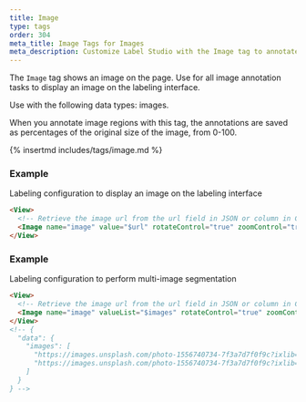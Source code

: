 ```yaml
---
title: Image
type: tags
order: 304
meta_title: Image Tags for Images
meta_description: Customize Label Studio with the Image tag to annotate images for computer vision machine learning and data science projects.
---
```


The `Image` tag shows an image on the page. Use for all image annotation tasks to display an image on the labeling interface.

Use with the following data types: images.

When you annotate image regions with this tag, the annotations are saved as percentages of the original size of the image, from 0-100.

{% insertmd includes/tags/image.md %}

### Example

Labeling configuration to display an image on the labeling interface

```html
<View>
  <!-- Retrieve the image url from the url field in JSON or column in CSV -->
  <Image name="image" value="$url" rotateControl="true" zoomControl="true"></Image>
</View>
```
### Example

Labeling configuration to perform multi-image segmentation

```html
<View>
  <!-- Retrieve the image url from the url field in JSON or column in CSV -->
  <Image name="image" valueList="$images" rotateControl="true" zoomControl="true"></Image>
</View>
<!-- {
  "data": {
    "images": [
      "https://images.unsplash.com/photo-1556740734-7f3a7d7f0f9c?ixlib=rb-1.2.1&ixid=eyJhcHBfaWQiOjEyMDd9&auto=format&fit=crop&w=1950&q=80",
      "https://images.unsplash.com/photo-1556740734-7f3a7d7f0f9c?ixlib=rb-1.2.1&ixid=eyJhcHBfaWQiOjEyMDd9&auto=format&fit=crop&w=1950&q=80",
    ]
  }
} -->
```
